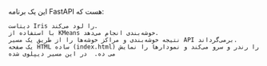 این یک برنامه FastAPI هست که:

    دیتاست Iris را لود می‌کند.
    با استفاده از KMeans خوشه‌بندی انجام می‌دهد.
    نتیجه خوشه‌بندی و مراکز خوشه‌ها را از طریق یک مسیر API برمی‌گرداند.
    یک صفحه HTML ساده (index.html) را رندر و سرو می‌کند و نمودارها را نمایش می ده.  در این مسیر دیپلوی شده 
   
